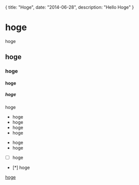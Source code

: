 {
  title: "Hoge",
  date:  "2014-06-28",
  description: "Hello Hoge"
}

# hoge

hoge

## hoge

### hoge

#### hoge

##### hoge

hoge

- hoge
- hoge
- hoge
- hoge

* hoge
* hoge

- [ ] hoge
- [*] hoge

[hoge](hoge.hoge)
